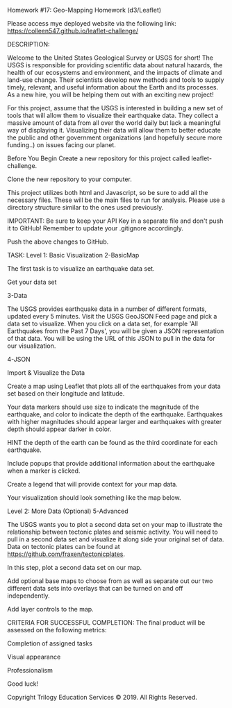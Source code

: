 Homework #17: Geo-Mapping Homework (d3/Leaflet)

Please access mye deployed website via the following link: https://colleen547.github.io/leaflet-challenge/

DESCRIPTION:

Welcome to the United States Geological Survey or USGS for short! The USGS is responsible for providing scientific data about natural hazards, the health of our ecosystems and environment, and the impacts of climate and land-use change. Their scientists develop new methods and tools to supply timely, relevant, and useful information about the Earth and its processes. As a new hire, you will be helping them out with an exciting new project!

For this project, assume that the USGS is interested in building a new set of tools that will allow them to visualize their earthquake data. They collect a massive amount of data from all over the world daily but lack a meaningful way of displaying it. Visualizing their data will allow them to better educate the public and other government organizations (and hopefully secure more funding..) on issues facing our planet.

Before You Begin
Create a new repository for this project called leaflet-challenge. 

Clone the new repository to your computer.

This project utilizes both html and Javascript, so be sure to add all the necessary files. These will be the main files to run for analysis. Please use a directory structure similar to the ones used previously.

IMPORTANT: Be sure to keep your API Key in a separate file and don't push it to GitHub! Remember to update your .gitignore accordingly.

Push the above changes to GitHub.

TASK:
Level 1: Basic Visualization
2-BasicMap

The first task is to visualize an earthquake data set.

Get your data set

3-Data

The USGS provides earthquake data in a number of different formats, updated every 5 minutes. Visit the USGS GeoJSON Feed page and pick a data set to visualize. When you click on a data set, for example 'All Earthquakes from the Past 7 Days', you will be given a JSON representation of that data. You will be using the URL of this JSON to pull in the data for our visualization.

4-JSON

Import & Visualize the Data

Create a map using Leaflet that plots all of the earthquakes from your data set based on their longitude and latitude.

Your data markers should use size to indicate the magnitude of the earthquake, and color to indicate the depth of the earthquake. Earthquakes with higher magnitudes should appear larger and earthquakes with greater depth should appear darker in color.

HINT the depth of the earth can be found as the third coordinate for each earthquake.

Include popups that provide additional information about the earthquake when a marker is clicked.

Create a legend that will provide context for your map data.

Your visualization should look something like the map below.

Level 2: More Data (Optional)
5-Advanced

The USGS wants you to plot a second data set on your map to illustrate the relationship between tectonic plates and seismic activity. You will need to pull in a second data set and visualize it along side your original set of data. Data on tectonic plates can be found at https://github.com/fraxen/tectonicplates.

In this step, plot a second data set on our map.

Add optional base maps to choose from as well as separate out our two different data sets into overlays that can be turned on and off independently.

Add layer controls to the map.

CRITERIA FOR SUCCESSFUL COMPLETION:
The final product will be assessed on the following metrics:

Completion of assigned tasks

Visual appearance

Professionalism

Good luck!

Copyright
Trilogy Education Services © 2019. All Rights Reserved.
